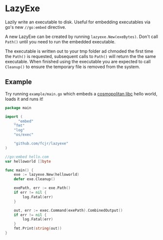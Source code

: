 # LazyExe

Lazily write an executable to disk.  Useful for embedding executables via go's new `//go:embed` directive.

A new LazyExe can be created by running `lazyexe.New(exeBytes)`. Don't call `Path()` until you need to run the embedded executable.

The executable is written out to your tmp folder ad chmoded the first time the `Path()` is requested, subsequent calls to `Path()`
will return the the same executable.  When finished using the executable you are expected to call `Cleanup()` to ensure the temporary
file is removed from the system.

## Example

Try running `example/main.go` which embeds a [cosmopolitan libc](https://justine.lol/cosmopolitan/index.html) hello world, loads it and runs it!

```go
package main

import (
	_ "embed"
	"fmt"
	"log"
	"os/exec"

	"github.com/fcjr/lazyexe"
)

//go:embed hello.com
var helloworld []byte

func main() {
	exe := lazyexe.New(helloworld)
	defer exe.Cleanup()

	exePath, err := exe.Path()
	if err != nil {
		log.Fatal(err)
	}

	out, err := exec.Command(exePath).CombinedOutput()
	if err != nil {
		log.Fatal(err)
	}
	fmt.Print(string(out))
}
```
